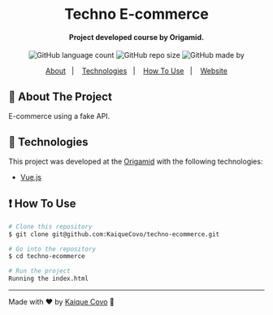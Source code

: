 <h1 align="center">Techno E-commerce</h1>

<h4 align="center">
  Project developed course by Origamid.
</h4>
<p align="center">
  <img alt="GitHub language count" src="https://img.shields.io/github/languages/count/kaiquecovo/techno-ecommerce?color=2304d361">


 <img alt="GitHub repo size" src="https://img.shields.io/github/repo-size/kaiquecovo/techno-ecommerce">

  <img alt="GitHub made by" src="https://img.shields.io/badge/made%20by-kaiqueCovo-brightgreen">
</p>

<p align="center">
  <a href="#page_facing_up-about-the-project">About</a>&nbsp;&nbsp;&nbsp;|&nbsp;&nbsp;&nbsp;
  <a href="#technologies">Technologies</a>&nbsp;&nbsp;&nbsp;|&nbsp;&nbsp;&nbsp;
    <a href="#how-to-use">How To Use</a>&nbsp;&nbsp;&nbsp;|&nbsp;&nbsp;&nbsp;
    <a href="https://kaiquecovo.github.io/techno-ecommerce/" target="_blank">Website</a>
</p>

## :page_facing_up: About The Project

E-commerce using a fake API.

## :wolf: Technologies

This project was developed at the [Origamid](https://www.origamid.com/curso/vue-js-completo/) with the following technologies:

-  [Vue.js](https://vuejs.org/v2/guide/)

## :exclamation: How To Use

```bash
# Clone this repository
$ git clone git@github.com:KaiqueCovo/techno-ecommerce.git

# Go into the repository
$ cd techno-ecommerce

# Run the project
Running the index.html
```

---

Made with ♥ by [Kaique Covo](https://www.linkedin.com/in/kaique-covo-a46331147/) :wave:

